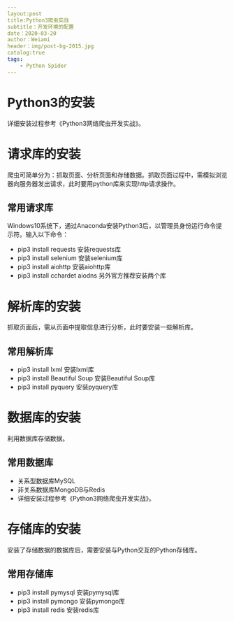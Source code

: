 ```yaml
---
layout:post
title:Python3爬虫实战
subtitle：开发环境的配置
date：2020-03-20
author：Weiami
header：img/post-bg-2015.jpg
catalog:true
tags:
    - Python Spider
---
```

# Python3的安装
详细安装过程参考《Python3网络爬虫开发实战》。
# 请求库的安装
爬虫可简单分为：抓取页面、分析页面和存储数据。抓取页面过程中，需模拟浏览器向服务器发出请求，此时要用python库来实现http请求操作。
## 常用请求库
Windows10系统下，通过Anaconda安装Python3后，以管理员身份运行命令提示符。输入以下命令：

* pip3 install requests        安装requests库
* pip3 install selenium        安装selenium库
* pip3 install aiohttp         安装aiohttp库
* pip3 install cchardet aiodns 另外官方推荐安装两个库
# 解析库的安装
抓取页面后，需从页面中提取信息进行分析，此时要安装一些解析库。
## 常用解析库
* pip3 install lxml            安装lxml库
* pip3 install Beautiful Soup  安装Beautiful Soup库
* pip3 install pyquery         安装pyquery库
# 数据库的安装
利用数据库存储数据。
## 常用数据库
* 关系型数据库MySQL
* 非关系数据库MongoDB与Redis
* 详细安装过程参考《Python3网络爬虫开发实战》。
# 存储库的安装
安装了存储数据的数据库后，需要安装与Python交互的Python存储库。
## 常用存储库
* pip3 install pymysql 安装pymysql库
* pip3 install pymongo 安装pymongo库
* pip3 install redis   安装redis库  
